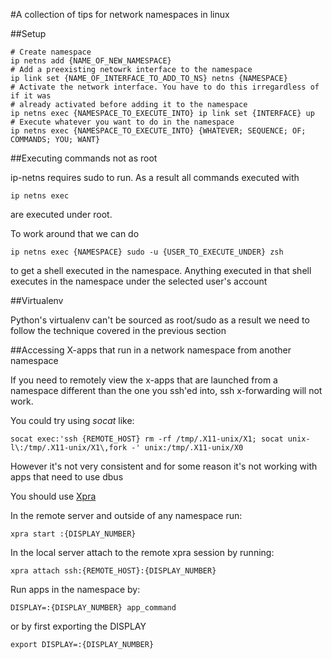 #A collection of tips for network namespaces in linux

##Setup

```
# Create namespace
ip netns add {NAME_OF_NEW_NAMESPACE}
# Add a preexisting netowrk interface to the namespace
ip link set {NAME_OF_INTERFACE_TO_ADD_TO_NS} netns {NAMESPACE}
# Activate the network interface. You have to do this irregardless of if it was
# already activated before adding it to the namespace
ip netns exec {NAMESPACE_TO_EXECUTE_INTO} ip link set {INTERFACE} up
# Execute whatever you want to do in the namespace
ip netns exec {NAMESPACE_TO_EXECUTE_INTO} {WHATEVER; SEQUENCE; OF; COMMANDS; YOU; WANT}
```


##Executing commands not as root

ip-netns requires sudo to run. As a result all commands executed
with
```
ip netns exec
```
are executed under root.

To work around that we can do
```
ip netns exec {NAMESPACE} sudo -u {USER_TO_EXECUTE_UNDER} zsh

```
to get a shell executed in the namespace. Anything executed in that shell
executes in the namespace under the selected user's account

##Virtualenv

Python's virtualenv can't be sourced as root/sudo as a result we need to
follow the technique covered in the previous section


##Accessing X-apps that run in a network namespace from another namespace

If you need to remotely view the x-apps that are launched from a namespace
different than the one you ssh'ed into, ssh x-forwarding will not work.

You could try using *socat* like:
```
socat exec:'ssh {REMOTE_HOST} rm -rf /tmp/.X11-unix/X1; socat unix-l\:/tmp/.X11-unix/X1\,fork -' unix:/tmp/.X11-unix/X0
```

However it's not very consistent and for some reason it's not working with apps
that need to use dbus

You should use [Xpra](http://xpra.org)

In the remote server and outside of any namespace run:
```
xpra start :{DISPLAY_NUMBER}
```

In the local server attach to the remote xpra session by running:
```
xpra attach ssh:{REMOTE_HOST}:{DISPLAY_NUMBER}
```

Run apps in the namespace by:
```
DISPLAY=:{DISPLAY_NUMBER} app_command
```

or by first exporting the DISPLAY
```
export DISPLAY=:{DISPLAY_NUMBER}
```


